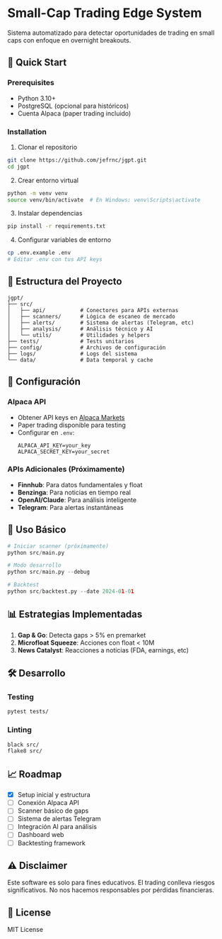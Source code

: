 # Small-Cap Trading Edge System

Sistema automatizado para detectar oportunidades de trading en small caps con enfoque en overnight breakouts.

## 🚀 Quick Start

### Prerequisites
- Python 3.10+
- PostgreSQL (opcional para históricos)
- Cuenta Alpaca (paper trading incluido)

### Installation

1. Clonar el repositorio
```bash
git clone https://github.com/jefrnc/jgpt.git
cd jgpt
```

2. Crear entorno virtual
```bash
python -m venv venv
source venv/bin/activate  # En Windows: venv\Scripts\activate
```

3. Instalar dependencias
```bash
pip install -r requirements.txt
```

4. Configurar variables de entorno
```bash
cp .env.example .env
# Editar .env con tus API keys
```

## 📁 Estructura del Proyecto

```
jgpt/
├── src/
│   ├── api/           # Conectores para APIs externas
│   ├── scanners/      # Lógica de escaneo de mercado
│   ├── alerts/        # Sistema de alertas (Telegram, etc)
│   ├── analysis/      # Análisis técnico y AI
│   └── utils/         # Utilidades y helpers
├── tests/             # Tests unitarios
├── config/            # Archivos de configuración
├── logs/              # Logs del sistema
└── data/              # Data temporal y cache
```

## 🔧 Configuración

### Alpaca API
- Obtener API keys en [Alpaca Markets](https://alpaca.markets/)
- Paper trading disponible para testing
- Configurar en `.env`:
  ```
  ALPACA_API_KEY=your_key
  ALPACA_SECRET_KEY=your_secret
  ```

### APIs Adicionales (Próximamente)
- **Finnhub**: Para datos fundamentales y float
- **Benzinga**: Para noticias en tiempo real
- **OpenAI/Claude**: Para análisis inteligente
- **Telegram**: Para alertas instantáneas

## 🎯 Uso Básico

```python
# Iniciar scanner (próximamente)
python src/main.py

# Modo desarrollo
python src/main.py --debug

# Backtest
python src/backtest.py --date 2024-01-01
```

## 📊 Estrategias Implementadas

1. **Gap & Go**: Detecta gaps > 5% en premarket
2. **Microfloat Squeeze**: Acciones con float < 10M
3. **News Catalyst**: Reacciones a noticias (FDA, earnings, etc)

## 🛠️ Desarrollo

### Testing
```bash
pytest tests/
```

### Linting
```bash
black src/
flake8 src/
```

## 📈 Roadmap

- [x] Setup inicial y estructura
- [ ] Conexión Alpaca API
- [ ] Scanner básico de gaps
- [ ] Sistema de alertas Telegram
- [ ] Integración AI para análisis
- [ ] Dashboard web
- [ ] Backtesting framework

## ⚠️ Disclaimer

Este software es solo para fines educativos. El trading conlleva riesgos significativos. No nos hacemos responsables por pérdidas financieras.

## 📝 License

MIT License
